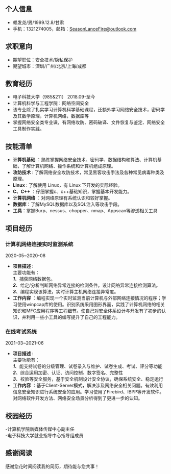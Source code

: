## 个人信息

- 赖发尧/男/1999.12.8/甘肃
- 手机：1321274005，邮箱：SeasonLanceFire@outlook.com


## 求职意向

- 期望职位：安全技术/隐私保护
- 期望城市：深圳/广州/北京/上海/成都

## 教育经历

- 电子科技大学（985&211）      2018.09-至今
- 计算机科学与工程学院：网络空间安全
- 该专业除了扎实学习计算机科学基础课程，还额外学习网络安全技术，密码学及其数学原理，计算机网络，数据库等
- 掌握网络安全类专业课，有网络攻防、密码破译、文件恢复与鉴定、网络安全工具制作实践。


## 技能清单

- **计算机基础** ：熟练掌握网络安全技术、密码学、数据结构和算法、计算机基础，了解计算机网络、操作系统和计算机组成原理。
- **攻防技术** : 了解网络安全攻防技术，常见黑客攻击手法及各种常见病毒种类及原理。
- **Linux** : 了解使用 Linux，有 Linux 下开发的实际经验。
- **C、C++** ：仔细掌握c、c++基础知识，掌握基本开发能力。
- **计算机网络** ：对网络原理有系统认识和较好掌握。
- **数据库**：了解MySQL数据库以及SQL注入等攻击手段。
- **工具**：掌握Burp、nessus、chopper、nmap、Appscan等渗透相关工具

## 项目经历 

### 计算机网络连接实时监测系统

2020-05~2020-08  

- **项目描述** :       
主要功能有：     
***1***、捕获网络数据包。     
***2***、给定/分析判断网络异常连接的检测条件。设计网络异常连接检测算法。     
***3***、编程实现该算法，实时计算主机网络连接异常度。      
- **工作内容** ：编程实现一个实时监测当前计算机与外部网络连接情况的程序；学习使用winpcap库的使用。识别系统采用图形界面，实践了计算机网络的相关知识和MFC应用程序等工程细节。使自己对安全体系设计与开发有了初步的认识，并利用一些小工具的编写提升了自己的工程能力。
### 在线考试系统

2021-03~2021-06 

- **项目描述** :        
主要功能有：      
***1***、能支持试卷的分级管理、试卷录入与维护、试卷生成、考试、评分等功能  
***2***、综合运用加密、认证、访问控制、数字签名、完整性    
***3***、校验等安全服务，基于安全机制设计安全协议，确保系统安全、稳定运行     
- **工作内容** ：基于Client-Server模式，解决涉及网络安全相关问题。有效利用信息安全知识进行系统安全的应用。学习使用了Firebird、IBPP等开发软件。对网络软件开发方法、网络安全场景分析得到了更进一步的认知。


## 校园经历

-计算机学院新媒体传媒中心副主任        
-电子科技大学就业指导中心指导组成员     

## 感谢阅读

感谢您花时间阅读我的简历，期待能与您共事！

<div style="page-break-after: always;"></div>

